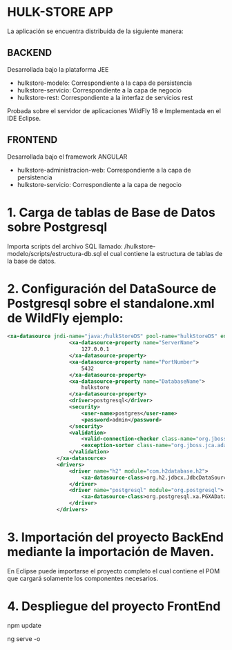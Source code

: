 # HULK-STORE APP

La aplicación se encuentra distribuida de la siguiente manera:

## BACKEND

Desarrollada bajo la plataforma JEE

- hulkstore-modelo: Correspondiente a la capa de persistencia
- hulkstore-servicio: Correspondiente a la capa de negocio
- hulkstore-rest: Correspondiente a la interfaz de servicios rest

Probada sobre el servidor de aplicaciones WildFly 18 e Implementada en el IDE Eclipse.

## FRONTEND

Desarrollada bajo el framework ANGULAR

- hulkstore-administracion-web: Correspondiente a la capa de persistencia
- hulkstore-servicio: Correspondiente a la capa de negocio


# 1. Carga de tablas de Base de Datos sobre Postgresql

Importa scripts del archivo SQL llamado: /hulkstore-modelo/scripts/estructura-db.sql el cual contiene la estructura de tablas de la base de datos.

# 2. Configuración del DataSource de Postgresql sobre el standalone.xml de WildFly ejemplo:

```xml
<xa-datasource jndi-name="java:/hulkStoreDS" pool-name="hulkStoreDS" enabled="true" use-java-context="true">
                    <xa-datasource-property name="ServerName">
                        127.0.0.1
                    </xa-datasource-property>
                    <xa-datasource-property name="PortNumber">
                        5432
                    </xa-datasource-property>
                    <xa-datasource-property name="DatabaseName">
                        hulkstore
                    </xa-datasource-property>
                    <driver>postgresql</driver>
                    <security>
                        <user-name>postgres</user-name>
                        <password>admin</password>
                    </security>
                    <validation>
                        <valid-connection-checker class-name="org.jboss.jca.adapters.jdbc.extensions.postgres.PostgreSQLValidConnectionChecker"/>
                        <exception-sorter class-name="org.jboss.jca.adapters.jdbc.extensions.postgres.PostgreSQLExceptionSorter"/>
                    </validation>
                </xa-datasource>
                <drivers>
                    <driver name="h2" module="com.h2database.h2">
                        <xa-datasource-class>org.h2.jdbcx.JdbcDataSource</xa-datasource-class>
                    </driver>
                    <driver name="postgresql" module="org.postgresql">
                        <xa-datasource-class>org.postgresql.xa.PGXADataSource</xa-datasource-class>
                    </driver>
                </drivers>
```

# 3. Importación del proyecto BackEnd mediante la importación de Maven.

En Eclipse puede importarse el proyecto completo el cual contiene el POM que cargará solamente los componentes necesarios.

# 4. Despliegue del proyecto FrontEnd

npm update

ng serve -o

